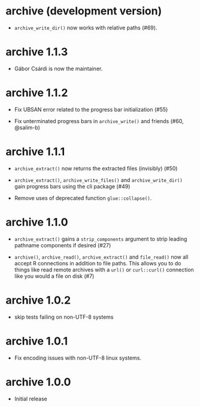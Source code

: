 # archive (development version)

* `archive_write_dir()` now works with relative paths (#69).

# archive 1.1.3

* Gábor Csárdi is now the maintainer.

# archive 1.1.2

* Fix UBSAN error related to the progress bar initialization (#55)

* Fix unterminated progress bars in `archive_write()` and friends (#60, @salim-b)

# archive 1.1.1

* `archive_extract()` now returns the extracted files (invisibly) (#50)

* `archive_extract()`, `archive_write_files()` and `archive_write_dir()` gain progress bars using the cli package (#49)

* Remove uses of deprecated function `glue::collapse()`.

# archive 1.1.0

* `archive_extract()` gains a `strip_components` argument to strip leading pathname components if desired (#27)

* `archive()`, `archive_read()`, `archive_extract()` and `file_read()` now all accept R connections in addition to file paths.
  This allows you to do things like read remote archives with a `url()` or `curl::curl()` connection like you would a file on disk (#7)

# archive 1.0.2

* skip tests failing on non-UTF-8 systems

# archive 1.0.1

* Fix encoding issues with non-UTF-8 linux systems.

# archive 1.0.0

* Initial release
